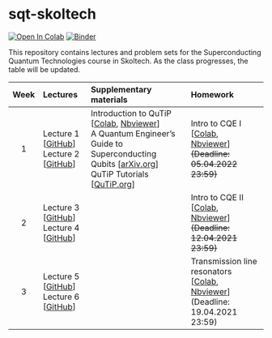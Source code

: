 # sqt-skoltech

[![Open In Colab](https://colab.research.google.com/assets/colab-badge.svg)](https://colab.research.google.com/github/dkalacheva/sqt-skoltech/blob/master/)
[![Binder](https://mybinder.org/badge_logo.svg)](https://mybinder.org/v2/gh/dkalacheva/sqt-skoltech/master)

This repository contains lectures and problem sets for the Superconducting Quantum Technologies course in Skoltech. As the class progresses, the table will be updated.

| Week | Lectures | Supplementary materials | Homework | 
|:------:|:----------|:----------|:----------|
|1| Lecture 1 [[GitHub](https://github.com/dkalacheva/sqt-skoltech/blob/master/Lectures/SQT_2022_1.pdf)] <br> Lecture 2 [[GitHub](https://github.com/dkalacheva/sqt-skoltech/blob/master/Lectures/SQT_2022_2.pdf)]| Introduction to QuTiP [[Colab](https://colab.research.google.com/github/dkalacheva/sqt-skoltech/blob/master/QuTiP-intro/Introduction-to-QuTiP.ipynb), [Nbviewer](https://nbviewer.jupyter.org/github/dkalacheva/sqt-skoltech/blob/master/QuTiP-intro/Introduction-to-QuTiP.ipynb)] <br> A Quantum Engineer’s Guide to Superconducting Qubits [[arXiv.org](https://arxiv.org/pdf/1904.06560.pdf)] <br> QuTiP Tutorials [[QuTiP.org](http://qutip.org/tutorials.html)]| Intro to CQE I [[Colab](https://colab.research.google.com/github/dkalacheva/sqt-skoltech/blob/master/HW1-intro-to-CQE/HW1-Intro-to-CQE.ipynb), [Nbviewer](https://nbviewer.jupyter.org/github/dkalacheva/sqt-skoltech/blob/master/HW1-intro-to-CQE/HW1-Intro-to-CQE.ipynb)] <br> ~~(Deadline: 05.04.2022 23:59)~~|
|2| Lecture 3 [[GitHub](https://github.com/dkalacheva/sqt-skoltech/blob/master/Lectures/SQT_2022_3.pdf)] <br> Lecture 4 [[GitHub](https://github.com/dkalacheva/sqt-skoltech/blob/master/Lectures/SQT_2022_4.pdf)]| |Intro to CQE II [[Colab](https://colab.research.google.com/github/dkalacheva/sqt-skoltech/blob/master/HW2-intro-to-CQE/HW2-Intro-to-CQE.ipynb), [Nbviewer](https://nbviewer.jupyter.org/github/dkalacheva/sqt-skoltech/blob/master/HW2-intro-to-CQE/HW2-Intro-to-CQE.ipynb)] <br> ~~(Deadline: 12.04.2021 23:59)~~|
|3| Lecture 5 [[GitHub](https://github.com/dkalacheva/sqt-skoltech/blob/master/Lectures/SQT_2022_5.pdf)] <br> Lecture 6 [[GitHub](https://github.com/dkalacheva/sqt-skoltech/blob/master/Lectures/SQT_2022_6.pdf)]| |Transmission line resonators  [[Colab](https://colab.research.google.com/github/dkalacheva/sqt-skoltech/blob/master/HW3-TL-resonators/HW3-TL-resonators.ipynb), [Nbviewer](https://nbviewer.jupyter.org/github/dkalacheva/sqt-skoltech/blob/master/HW3-TL-resonators/HW3-TL-resonators.ipynb)] <br> (Deadline: 19.04.2021 23:59)|